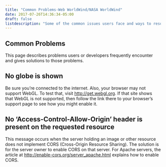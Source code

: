 ```yaml
---
title: "Common Problems-Web WorldWind/NASA WorldWind"
date: 2017-07-26T14:36:34-05:00
draft: false
listdescription: "Some of the common issues users face and ways to resolve them."
---
```


## Common Problems

This page describes problems users or developers frequently encounter and gives solutions to those problems.

## No globe is shown
Be sure you’re connected to the internet. Also, your browser may not support WebGL. To test that, visit http://get.webgl.org. If that site shows that WebGL is not supported, then follow the link there to your browser’s support page to see how you might enable it.

## No ‘Access-Control-Allow-Origin’ header is present on the requested resource
This message occurs when the server holding an image or other resource does not implement CORS (Cross-Origin Resource Sharing). The solution is for the server owner to enable CORS on that server. For Apache servers, the article at http://enable-cors.org/server_apache.html explains how to enable CORS.